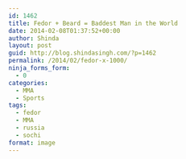 ```yaml
---
id: 1462
title: Fedor + Beard = Baddest Man in the World
date: 2014-02-08T01:37:52+00:00
author: Shinda
layout: post
guid: http://blog.shindasingh.com/?p=1462
permalink: /2014/02/fedor-x-1000/
ninja_forms_form:
  - 0
categories:
  - MMA
  - Sports
tags:
  - fedor
  - MMA
  - russia
  - sochi
format: image
---
```

